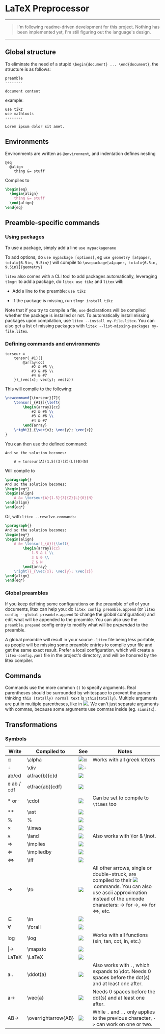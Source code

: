 # LaTeX Preprocessor

***
> I'm following readme-driven development for this project.
> Nothing has been implemented yet, I'm still figuring out the language's design.
***

## Global structure

To eliminate the need of a stupid `\begin{document} ... \end{document}`, the structure is as follows:

```
preamble
--------

document content
```

example:

```
use tikz
use mathtools
--------

Lorem ipsum dolor sit amet.
```

## Environments

Environments are written as `@environment`, and indentation defines nesting

```
@eq
  @align
    thing &= stuff
```

Compiles to

```latex
\begin{eq}
  \begin{align}
    thing &= stuff
  \end{align}
\end{eq}
```

## Preamble-specific commands

### Using packages

To use a package, simply add a line `use mypackagename`

To add options, do `use mypackage [options]`, eg `use geometry [a4paper, total={6.5in, 9.5in}]` will compile to `\usepackage[a4paper, total={6.5in, 9.5in}]{geometry}`

`litex` also comes with a CLI tool to add packages automatically, leveraging `tlmgr`: to add a package, do `litex use tikz`  and `litex` will:

- Add a line to the preamble: `use tikz`

- If the package is missing, run `tlmgr install tikz`

Note that if you try to compile a file, `use` declarations will be compiled whether the package is installed or not. To automatically install missing packages upon compilation, use `litex --install my-file.litex`. You can also get a list of missing packages with `litex --list-missing-packages my-file.litex`.

### Defining commands and environments

```
torseur =
    tensor(_#1)({
        @array(cc)
            #2 & #5 \\
            #3 & #6 \\
            #4 & #7
    })_(vec(x); vec(y); vec(z))
```

This will compile to the following:

```latex
\newcommand{\torseur}[7]{
    \tensor[_{#1}]{\left{
        \begin{array}{cc}
            #2 & #5 \\
            #3 & #6 \\
            #4 & #7
        \end{array}
    \right}}_{\vec{x}; \vec{y}; \vec{z}}
}
```

You can then use the defined command:

```
And so the solution becomes:

    A = torseur(A)(1.5)(3)(Z)(L)(0)(N)
```

Will compile to

```latex
\paragraph{}
And so the solution becomes:
\begin{eq*}
\begin{align}
    A &= \torseur{A}{1.5}{3}{Z}{L}{0}{N}
\end{align}
\end{eq*}
```

Or, with `litex --resolve-commands`:

```latex
\paragraph{}
And so the solution becomes:
\begin{eq*}
\begin{align}
    A &= \tensor[_{A}]{\left{
        \begin{array}{cc}
            1.5 & L \\
            3 & 0 \\
            Z & N
        \end{array}
    \right}}_{\vec{x}; \vec{y}; \vec{z}}
\end{align}
\end{eq*}
```

### Global preambles

If you keep defining some configurations on the preamble of _all_ of your documents, litex can help you: do `litex config preamble.append` (or `litex config --global preamble.append` to change the _global_ configuration) and edit what will be appended to the preamble. You can also use the `preamble.prepend` config entry to modify what will be _prepended_ to the preamble.

A global preamble will result in your source `.litex` file being less portable, as people will be missing some preamble entries to compile your file and get the same exact result. Prefer a local configuration, which will create a `litex-config.yaml` file in the project's directory, and will be honored by the litex compiler.

## Commands

Commands use the more common `()` to specify arguments. Real parentheses should be surrounded by whitespace to prevent the parser thinking `this (totally) normal text` is `\this{totally}`. Multiple arguments are put in multiple parentheses, like in ![](http://www.texrendr.com/cgi-bin/mimetex?\LaTeX). We can't just separate arguments with commas, because some arguments use commas inside (eg. `siunitx`).



## Transformations

### Symbols

| Write      | Compiled to     | See               | Notes                                                                                                                                                                                 |
| ---------- | --------------- | ----------------- | ------------------------------------------------------------------------------------------------------------------------------------------------------------------------------------- |
| α          | \alpha          | ![α](http://www.texrendr.com/cgi-bin/mimetex?\alpha)          | Works with all greek letters                                                                                                                                                          |
| ÷          | \div            | ![÷](http://www.texrendr.com/cgi-bin/mimetex?\div)            |                                                                                                                                                                                       |
| ab/cd      | a\frac{b}{c}d   | ![](http://www.texrendr.com/cgi-bin/mimetex?a\frac{b}{c}d)   |                                                                                                                                                                                       |
| e ab / cdf | e\frac{ab}{cdf} | ![](http://www.texrendr.com/cgi-bin/mimetex?e\frac{ab}{cdf}) |                                                                                                                                                                                       |
| \* or ·    | \cdot           | ![](http://www.texrendr.com/cgi-bin/mimetex?\cdot)           | Can be set to compile to `\times` too                                                                                                                                                 |
| \*\*       | \ast            | ![](http://www.texrendr.com/cgi-bin/mimetex?\ast)            |                                                                                                                                                                                       |
| %          | \%              | ![](http://www.texrendr.com/cgi-bin/mimetex?\%)              |                                                                                                                                                                                       |
| ×          | \times          | ![](http://www.texrendr.com/cgi-bin/mimetex?\times)          |                                                                                                                                                                                       |
| ʌ          | \land           | ![](http://www.texrendr.com/cgi-bin/mimetex?\wedge)           | Also works with \lor & \lnot.                                                                                                                                                                                      |
| ⇒          | \implies        | ![](http://www.texrendr.com/cgi-bin/mimetex?\Rightarrow)        |                                                                                                                                                                           |
| ⇐          | \impliedby      | ![](http://www.texrendr.com/cgi-bin/mimetex?\Leftarrow)      |                                                                                                                                                                                       |
| ⇔          | \iff            | ![](http://www.texrendr.com/cgi-bin/mimetex?\Leftrightarrow)            |     
| →          | \to             | ![](http://www.texrendr.com/cgi-bin/mimetex?\to)             | All other arrows, single or double-struck, are compiled to their ![](http://www.texrendr.com/cgi-bin/mimetex?\LaTeX) commands. You can also use ascii approximation instead of the unicode characters: -> for →, <=> for ⇔, etc. |
| ∈          | \in             | ![](http://www.texrendr.com/cgi-bin/mimetex?\in)             |                                                                                                                                                                                       |
| ∀          | \forall         | ![](http://www.texrendr.com/cgi-bin/mimetex?\forall)         |                                                                                                                                                                                       |
| log        | \log            | ![](http://www.texrendr.com/cgi-bin/mimetex?\log)            | Works with all functions (sin, tan, cot, ln, etc.)                                                                                                                                    |
| \|->        | \mapsto         | ![](http://www.texrendr.com/cgi-bin/mimetex?\mapsto)         |                                                                                                                                                                          |
| LaTeX      | \LaTeX          | ![](http://www.texrendr.com/cgi-bin/mimetex?\LaTeX)          |                
| a..        | \ddot{a}        | ![](http://www.texrendr.com/cgi-bin/mimetex?\ddot{a})        | Also works with `.`, which expands to \dot. Needs 0 spaces before the dot(s) and at least one after.
| a->        | \vec{a}         | ![](http://www.texrendr.com/cgi-bin/mimetex?\vec{a})         |  Needs 0 spaces before the dot(s) and at least one after.
| AB->     |\overrightarrow{AB}|![](http://www.texrendr.com/cgi-bin/mimetex?\overrightarrow{AB}) | While `.` and `..` only applies to the previous character, `->` can work on one or two.

